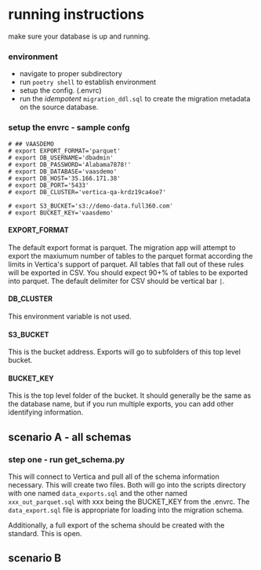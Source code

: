 # running instructions


make sure your database is up and running. 

### environment

- navigate to proper subdirectory
- run `poetry shell` to establish environment
- setup the config. (.envrc)
- run the *idempotent* `migration_ddl.sql` to create the migration metadata on the source database. 



### setup the envrc - sample confg
```
# ## VAASDEMO
# export EXPORT_FORMAT='parquet'
# export DB_USERNAME='dbadmin'
# export DB_PASSWORD='Alabama7878!'
# export DB_DATABASE='vaasdemo'
# export DB_HOST='35.166.171.38'
# export DB_PORT='5433'
# export DB_CLUSTER='vertica-qa-krdz19ca4oe7'

# export S3_BUCKET='s3://demo-data.full360.com'
# export BUCKET_KEY='vaasdemo'

```

#### EXPORT_FORMAT
The default export format is parquet. The migration app will attempt to export the maxiumum number of tables to the parquet format according the limits in Vertica's support of parquet. All tables that fall out of these rules will be exported in CSV. 
You should expect 90+% of tables to be exported into parquet. The default delimiter for CSV should be vertical bar `|`.

#### DB_CLUSTER 
This environment variable is not used.

#### S3_BUCKET
This is the bucket address. Exports will go to subfolders of this top level bucket.

#### BUCKET_KEY
This is the top level folder of the bucket. It should generally be the same as the database name, but if you run multiple exports, you can add other identifying information.


## scenario A - all schemas

### step one - run get_schema.py
This will connect to Vertica and pull all of the schema information necessary. This will create two files. Both will go into the scripts directory with one named `data_exports.sql` and the other named `xxx_out_parquet.sql` with xxx being the BUCKET_KEY from the .envrc. The `data_export.sql` file is appropriate for loading into the migration schema. 

Additionally, a full export of the schema should be created with the standard. This is open. 

###

## scenario B

